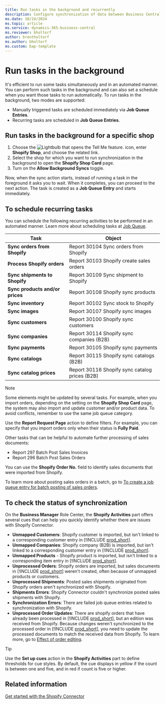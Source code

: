 ```yaml
---
title: Run tasks in the background and recurrently
description: Configure synchronization of data between Business Central and Shopify in the background.
ms.date: 10/24/2024
ms.topic: article
ms.service: dynamics-365-business-central
ms.reviewer: bholtorf
author: brentholtorf
ms.author: bholtorf
ms.custom: bap-template
---
```


# Run tasks in the background

It's efficient to run some tasks simultaneously and in an automated manner. You can perform such tasks in the background and can also set a schedule when you want those tasks to run automatically. To run tasks in the background, two modes are supported:

- Manually triggered tasks are scheduled immediately via **Job Queue Entries**.
- Recurring tasks are scheduled in **Job Queue Entries**.

## Run tasks in the background for a specific shop

1. Choose the ![Lightbulb that opens the Tell Me feature.](../media/ui-search/search_small.png "Tell me what you want to do") icon, enter **Shopify Shop**, and choose the related link.
2. Select the shop for which you want to run synchronization in the background to open the **Shopify Shop Card** page.
3. Turn on the **Allow Background Syncs** toggle.

Now, when the sync action starts, instead of running a task in the foreground it asks you to wait. When it completes, you can proceed to the next action. The task is created as a **Job Queue Entry** and starts immediately.

## To schedule recurring tasks

You can schedule the following recurring activities to be performed in an automated manner. Learn more about scheduling tasks at [Job Queue](../admin-job-queues-schedule-tasks.md).

|Task|Object|
|------|------------|
|**Sync orders from Shopify**|Report 30104 Sync orders from Shopify|
|**Process Shopify orders**|Report 30103 Shopify create sales orders|
|**Sync shipments to Shopify**|Report 30109 Sync shipment to Shopify|
|**Sync products and/or prices**|Report 30108 Shopify sync products|
|**Sync inventory**|Report 30102 Sync stock to Shopify|
|**Sync images**|Report 30107 Shopify sync images|
|**Sync customers**|Report 30100 Shopify sync customers|
|**Sync companies**|Report 30114 Shopify sync companies (B2B)|
|**Sync payments**|Report 30105 Shopify sync payments|
|**Sync catalogs**|Report 30115 Shopify sync catalogs (B2B)|
|**Sync catalog prices**|Report 30116 Shopify sync catalog prices (B2B)|

> [!NOTE]
> Some elements might be updated by several tasks. For example, when you import orders, depending on the setting on the **Shopify Shop Card** page, the system may also import and update customer and/or product data. To avoid conflicts, remember to use the same job queue category.
>
> Use the **Report Request Page** action to define filters. For example, you can specify that you import orders only when their status is **Fully Paid**.

Other tasks that can be helpful to automate further processing of sales documents:

- Report 297 Batch Post Sales Invoices
- Report 296 Batch Post Sales Orders

You can use the **Shopify Order No.** field to identify sales documents that were imported from Shopify.

To learn more about posting sales orders in a batch, go to [To create a job queue entry for batch posting of sales orders](../ui-batch-posting.md#to-create-a-job-queue-entry-for-batch-posting-of-sales-orders).

## To check the status of synchronization

On the **Business Manager** Role Center, the **Shopify Activities** part offers several cues that can help you quickly identify whether there are issues with Shopify Connector.

- **Unmapped Customers**: Shopify customer is imported, but isn't linked to a corresponding customer entry in [!INCLUDE [prod_short](../includes/prod_short.md)].
- **Unmapped Companies**: Shopify company (B2B) is imported, but isn't linked to a corresponding customer entry in [!INCLUDE [prod_short](../includes/prod_short.md)].
- **Unmapped Products** - Shopify product is imported, but isn't linked to a corresponding item entry in [!INCLUDE [prod_short](../includes/prod_short.md)].
- **Unprocessed Orders**: Shopify orders are imported, but sales documents in [!INCLUDE [prod_short](../includes/prod_short.md)] weren't created, often because of unmapped products or customers.
- **Unprocessed Shipments**: Posted sales shipments originated from Shopify orders aren't synchronized with Shopify.
- **Shipments Errors**: Shopify Connector couldn't synchronize posted sales shipments with Shopify.
- **Synchronization Errors**: There are failed job queue entries related to synchronization with Shopify.
- **Unprocessed Order Updates**: There are shopify orders that have already been processed in [!INCLUDE [prod_short](../includes/prod_short.md)], but an edition was received from Shopify. Because changes weren't synchronized to the processed order in [!INCLUDE [prod_short](../includes/prod_short.md)], you need to update the processed documents to match the received data from Shopify. To learn more, go to [Effect of order editing](synchronize-orders.md#effect-of-order-editing).

> [!Tip]
> Use the **Set up cues** action in the **Shopify Activities** part to define thresholds for cue styles. By default, the cue displays in yellow if the count is between one and five, and in red if count is five or higher.

## Related information

[Get started with the Shopify Connector](get-started.md)  
